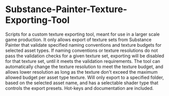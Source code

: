 # Substance-Painter-Texture-Exporting-Tool
Scripts for a custom texture exporting tool, meant for use in a larger scale game production. It only allows export of texture sets from Substance Painter that validate specified naming conventions and texture budgets for selected asset types.
If naming conventions or texture resolutions do not pass the validation checks for a given texture set, exporting will be disabled for that texture set, until it meets the validation requirements.
The tool can automatically change the texture resolution to meet the texture budget, and allows lower resolution as long as the texture don't exceed the maximum allowed budget per asset type texture.
Will only export to a specified folder, based on the selected asset name, and has a selectable shader type that controls the export presets.
Hot-keys and documentation are included. 


